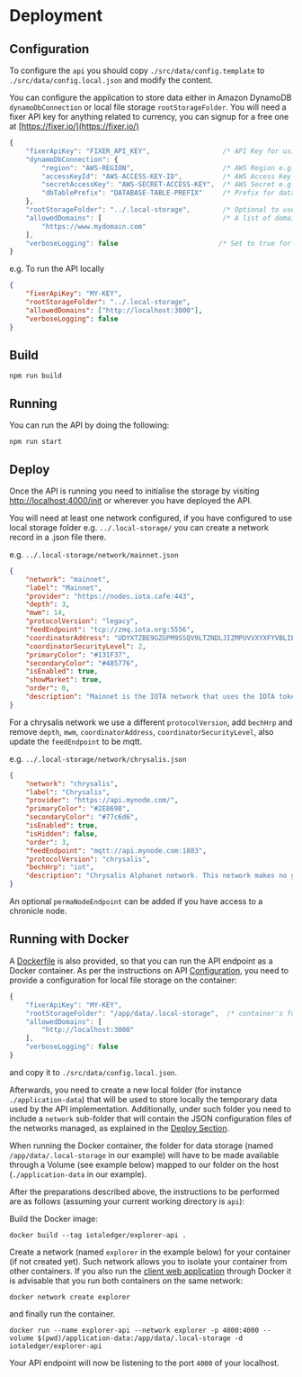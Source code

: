 # Deployment

## Configuration

To configure the `api` you should copy `./src/data/config.template` to `./src/data/config.local.json` and modify the content.

You can configure the application to store data either in Amazon DynamoDB `dynamoDbConnection` or local file storage `rootStorageFolder`. You will need a fixer API key for anything related to currency, you can signup for a free one at [https://fixer.io/](https://fixer.io/)

```js
{
    "fixerApiKey": "FIXER_API_KEY",                  /* API Key for using fixer.io */
    "dynamoDbConnection": {
        "region": "AWS-REGION",                      /* AWS Region e.g. eu-central-1 */
        "accessKeyId": "AWS-ACCESS-KEY-ID",          /* AWS Access Key e.g. AKIAI57SG4YC2ZUCSABC */
        "secretAccessKey": "AWS-SECRET-ACCESS-KEY",  /* AWS Secret e.g. MUo72/UQWgL97QArGt9HVUA */
        "dbTablePrefix": "DATABASE-TABLE-PREFIX"     /* Prefix for database table names e.g. explorer-dev- */
    },
    "rootStorageFolder": "../.local-storage",        /* Optional to use instead of DynamoDB */
    "allowedDomains": [                              /* A list of domains for the cors allow-origin */
        "https://www.mydomain.com"
    ],
    "verboseLogging": false                         /* Set to true for the API to log all its request/responses */
}
```

e.g. To run the API locally

```json
{
    "fixerApiKey": "MY-KEY",
    "rootStorageFolder": "../.local-storage",
    "allowedDomains": ["http://localhost:3000"],
    "verboseLogging": false
}
```

## Build

```shell
npm run build
```

## Running

You can run the API by doing the following:

```shell
npm run start
```

## Deploy

Once the API is running you need to initialise the storage by visiting <http://localhost:4000/init> or wherever you have deployed the API.

You will need at least one network configured, if you have configured to use local storage folder e.g. `../.local-storage/` you can create a network record in a .json file there.

e.g. `../.local-storage/network/mainnet.json`

```json
{
    "network": "mainnet",
    "label": "Mainnet",
    "provider": "https://nodes.iota.cafe:443",
    "depth": 3,
    "mwm": 14,
    "protocolVersion": "legacy",
    "feedEndpoint": "tcp://zmq.iota.org:5556",
    "coordinatorAddress": "UDYXTZBE9GZGPM9SSQV9LTZNDLJIZMPUVVXYXFYVBLIEUHLSEWFTKZZLXYRHHWVQV9MNNX9KZC9D9UZWZ",
    "coordinatorSecurityLevel": 2,
    "primaryColor": "#131F37",
    "secondaryColor": "#485776",
    "isEnabled": true,
    "showMarket": true,
    "order": 0,
    "description": "Mainnet is the IOTA network that uses the IOTA tokens that are traded on cryptocurrency exchanges. This network is the most stable."
}
```

For a chrysalis network we use a different `protocolVersion`, add `bechHrp` and remove `depth`, `mwm`, `coordinatorAddress`, `coordinatorSecurityLevel`, also update the `feedEndpoint` to be mqtt.

e.g. `../.local-storage/network/chrysalis.json`

```json
{
    "network": "chrysalis",
    "label": "Chrysalis",
    "provider": "https://api.mynode.com/",
    "primaryColor": "#2E8698",
    "secondaryColor": "#77c6d6",
    "isEnabled": true,
    "isHidden": false,
    "order": 3,
    "feedEndpoint": "mqtt://api.mynode.com:1883",
    "protocolVersion": "chrysalis",
    "bechHrp": "iot",
    "description": "Chrysalis Alphanet network. This network makes no guarantees of its stability."
}
```

An optional `permaNodeEndpoint` can be added if you have access to a chronicle node.

## Running with Docker

A [Dockerfile](./Dockerfile) is also provided, so that you can run the API endpoint as a Docker container. As per the instructions on API [Configuration](#Configuration), you need to provide a configuration for local file storage on the container:

```js
{
    "fixerApiKey": "MY-KEY",
    "rootStorageFolder": "/app/data/.local-storage",  /* container's folder used for local storage */
    "allowedDomains": [
        "http://localhost:3000"
    ],
    "verboseLogging": false
}
```

and copy it to `./src/data/config.local.json`.

Afterwards, you need to create a new local folder (for instance `./application-data`) that will be used to store locally the temporary data used by the API implementation. Additionally, under such folder you need to include a `network` sub-folder that will contain the JSON configuration files of the networks managed, as explained in the [Deploy Section](#Deploy).

When running the Docker container, the folder for data storage (named `/app/data/.local-storage` in our example) will have to be made available through a Volume (see example below) mapped to our folder on the host (`./application-data` in our example).

After the preparations described above, the instructions to be performed are as follows (assuming your current working directory is `api`):

Build the Docker image:

```shell
docker build --tag iotaledger/explorer-api .
```

Create a network (named `explorer` in the example below) for your container (if not created yet). Such network allows you to isolate your container from other containers. If you also run the [client web application](../client) through Docker it is advisable that you run both containers on the same network:

```shell
docker network create explorer
```

and finally run the container.

```shell
docker run --name explorer-api --network explorer -p 4000:4000 --volume $(pwd)/application-data:/app/data/.local-storage -d iotaledger/explorer-api
```

Your API endpoint will now be listening to the port `4000` of your localhost.
